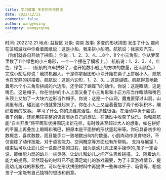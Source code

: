 ```yaml
---
title: 学习故事 多变的形状拼图
date: 2022/12/21
comments: false
author: wangyeqing
category: wangyeqing
---
```

时间: 2022.12.21
地点: 益智区
对象: 奕奕
故事: 多变的形状拼图
发生了什么
晨间在区域游戏中你看着图纸说：这是小船，我来拼小船吧。航航说：我喜欢汽车。（你们就各自开始了拼图。）你说：1、2、3、4……8个，8个小三角形。你从箩筐里数了11个绿色的小三角形，一个一个摆在了模板上。）
航航说：1、2、3、4，红色、绿色……（航航的汽车拼好了，也开始数小船上的方块的数量，还认颜色。）完成小船后你说：我拼机器人。于是你拿起图形小块开始在桌子上拼起小人，航航也在安静的拼摆着。航航说：这是六边形，1、2、3……这是蝴蝶。航航得意地数着用六个小三角形拼成的六边形，还学起了蝴蝶飞的动作。你说：这是眼睛，这是嘴巴，这是帽子。你在他拼的小人上面又叠了小三角形和小正方形当作眼睛和嘴巴头顶上又加了一大块六边形当作帽子。你说：这是一个山洞，魔鬼要穿过山洞，山洞里有线，碰到这个线就警报起来了。你在小人上又竖着叠加了两个形状积木，编织着他的故事。
学习了什么
你的思维灵活性、创造性很强，在活动中勇于尝试，善于创新，还能用较完整的语言表达自己的想法，在活动中收获了快乐。你和航航能“自主开发”将平面形状拼图玩出新花样，有时候甚至超过大人的想象，如在拼好的平面上再叠加上眼睛和嘴巴，把原本是平面拼的形状竖起来等。你已具备初步的数概念，喜欢数数，而且能手口一致地数出8内的数量。小肌肉动作发育较好，不仅锻炼了动作技能，对于语言能力、空间概念等方面也有所帮助。
支持与展望
1、结束后可以让幼儿说一说自己拼的过程，因为是幼儿真正亲手操作的,孩子一定会说，能给能力弱的幼儿一些灵感，让幼儿和幼儿之间产生思维碰撞。
2、随着幼儿能力的提高，显然现有的材料已不能满足幼儿的游戏需要，为了丰富游戏情节，提高幼儿游戏的积极性。可以在形状拼图材料中再提供一些棒冰杆子、吸管等，相信孩子一定能有自己独特的想法和创意。
